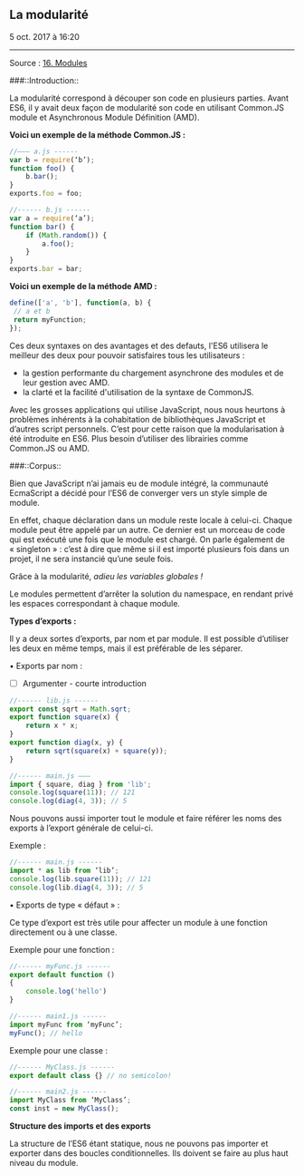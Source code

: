 ## La modularité
5 oct. 2017 à 16:20
- - - -
Source : [16. Modules](http://exploringjs.com/es6/ch_modules.html)

###::Introduction::

La modularité correspond à découper son code en plusieurs parties.
Avant ES6, il y avait deux façon de modularité son code en utilisant Common.JS module et Asynchronous Module Définition (AMD).

**Voici un exemple de la méthode Common.JS :**

```js
//——— a.js ------
var b = require(‘b’);
function foo() {
    b.bar();
}
exports.foo = foo;

//------ b.js ------
var a = require(‘a’);
function bar() {
    if (Math.random()) {
        a.foo();
    }
}
exports.bar = bar;
```

**Voici un exemple de la méthode AMD :**


```js
define(['a', 'b'], function(a, b) {
 // a et b
 return myFunction;
});
```

Ces deux syntaxes on des avantages et des defauts, l'ES6 utilisera le meilleur des deux pour pouvoir satisfaires tous les utilisateurs :
 - la gestion performante du chargement asynchrone des modules et de leur gestion avec AMD.
 - la clarté et la facilité d'utilisation de la syntaxe de CommonJS.

Avec les grosses applications qui utilise JavaScript, nous nous heurtons à problèmes inhérents à la cohabitation de bibliothèques JavaScript et d’autres script personnels.
C’est pour cette raison que la modularisation à été introduite en ES6. Plus besoin d’utiliser des librairies comme Common.JS ou AMD.



###::Corpus::

Bien que JavaScript n’ai jamais eu de module intégré, la communauté EcmaScript a décidé pour l’ES6 de converger vers un style simple de module.

En effet, chaque déclaration dans un module reste locale à celui-ci.
Chaque module peut être appelé par un autre. Ce dernier est un morceau de code qui est exécuté une fois que le module est chargé.
On parle également de « singleton » : c’est à dire que même si il est importé plusieurs fois dans un projet, il ne sera instancié qu’une seule fois.

Grâce à la modularité, _adieu les variables globales !_

Le modules permettent d’arrêter la solution du namespace, en rendant privé les espaces correspondant à chaque module.

**Types d’exports :**

Il y a deux sortes d’exports, par nom et par module. Il est possible d’utiliser les deux en même temps, mais il est préférable de les séparer.

• Exports par nom :

- [ ] Argumenter - courte introduction

```js
//------ lib.js ------
export const sqrt = Math.sqrt;
export function square(x) {
    return x * x;
}
export function diag(x, y) {
    return sqrt(square(x) + square(y));
}

//------ main.js ———
import { square, diag } from 'lib';
console.log(square(11)); // 121
console.log(diag(4, 3)); // 5
```

Nous pouvons aussi importer tout le module et faire référer les noms des exports à l’export générale de celui-ci.

Exemple :

```js
//------ main.js ------
import * as lib from ‘lib’;
console.log(lib.square(11)); // 121
console.log(lib.diag(4, 3)); // 5
```

• Exports de type « défaut » :

Ce type d’export est très utile pour affecter un module à une fonction directement ou à une classe.

Exemple pour une fonction :

```js
//------ myFunc.js ------
export default function ()
{
	console.log('hello')
}

//------ main1.js ------
import myFunc from ‘myFunc’;
myFunc(); // hello
```

Exemple pour une classe :

```js
//------ MyClass.js ------
export default class {} // no semicolon!

//------ main2.js ------
import MyClass from ‘MyClass’;
const inst = new MyClass();
```


**Structure des imports et des exports**

La structure de l’ES6 étant statique, nous ne pouvons pas importer et exporter dans des boucles conditionnelles. Ils doivent se faire au plus haut niveau du module.




